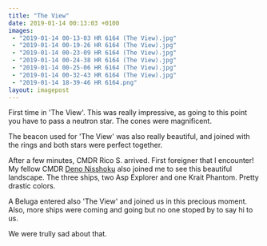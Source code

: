 ```yaml
---
title: "The View"
date: 2019-01-14 00:13:03 +0100
images: 
 - "2019-01-14 00-13-03 HR 6164 (The View).jpg"
 - "2019-01-14 00-19-26 HR 6164 (The View).jpg"
 - "2019-01-14 00-23-09 HR 6164 (The View).jpg"
 - "2019-01-14 00-24-38 HR 6164 (The View).jpg"
 - "2019-01-14 00-25-06 HR 6164 (The View).jpg"
 - "2019-01-14 00-32-43 HR 6164 (The View).jpg"
 - "2019-01-14 18-39-46 HR 6164.png"
layout: imagepost
---
```


First time in 'The View'. This was really impressive, as going to this point you have to pass a neutron star. The cones were magnificent.

The beacon used for 'The View' was also really beautiful, and joined with the rings and both stars were perfect together.

After a few minutes, CMDR Rico S. arrived. First foreigner that I encounter! My fellow CMDR [Deno Nisshoku](https://twitter.com/CmdrDeno) also joined me to see this beautiful landscape. The three ships, two Asp Explorer and one Krait Phantom. Pretty drastic colors.

A Beluga entered also 'The View' and joined us in this precious moment. Also, more ships were coming and going but no one stoped by to say hi to us.

We were trully sad about that.